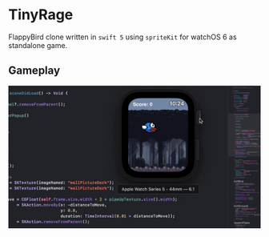 # TinyRage

FlappyBird clone written in `swift 5` using `spriteKit` for watchOS 6 as standalone game. 

## Gameplay

![gameplay](Static/1.0/gameplay-1.0.gif)